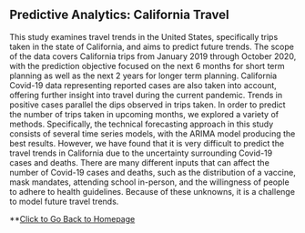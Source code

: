 ## Predictive Analytics: California Travel
This study examines travel trends in the United States, specifically trips taken in the state of California, and aims to predict future trends. The scope of the data covers California trips from January 2019 through October 2020, with the prediction objective focused on the next 6 months for short term planning as well as the next 2 years for longer term planning. California Covid-19 data representing reported cases are also taken into account, offering further insight into travel during the current pandemic. Trends in positive cases parallel the dips observed in trips taken. 
In order to predict the number of trips taken in upcoming months, we explored a variety of methods. Specifically, the technical forecasting approach in this study consists of several time series models, with the ARIMA model producing the best results. However, we have found that it is very difficult to predict the travel trends in California due to the uncertainty surrounding Covid-19 cases and deaths. There are many different inputs that can affect the number of Covid-19 cases and deaths, such as the distribution of a vaccine, mask mandates, attending school in-person, and the willingness of people to adhere to health guidelines. Because of these unknowns, it is a challenge to model future travel trends.

**[Click to Go Back to Homepage](https://nestingen.github.io/)
